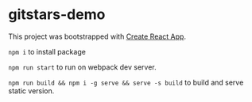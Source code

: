 # gitstars-demo

This project was bootstrapped with [Create React App](https://github.com/facebook/create-react-app).

`npm i` to install package

`npm run start` to run on webpack dev server.

`npm run build && npm i -g serve && serve -s build` to build and serve static version.

